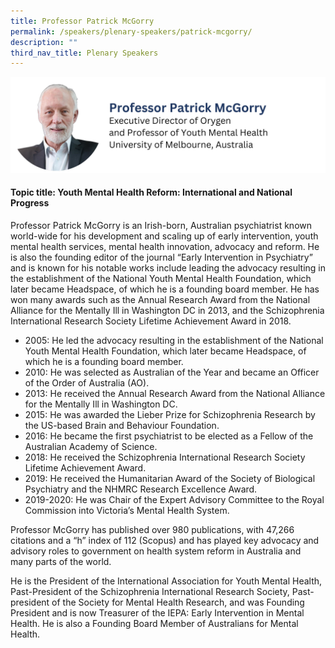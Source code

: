 ```yaml
---
title: Professor Patrick McGorry
permalink: /speakers/plenary-speakers/patrick-mcgorry/
description: ""
third_nav_title: Plenary Speakers
---
```

<div style="display: flex; flex-wrap: wrap;">
  <div style="flex-basis: 100%; max-width: 100%;">
    <img alt="track speakers 1" src="/images/SpeakersPhoto/patrickmcgorryv01.png">
  </div>
	</div>

#### Topic title: Youth Mental Health Reform: International and National Progress

Professor Patrick McGorry is an Irish-born, Australian psychiatrist known world-wide for his development and scaling up of early intervention, youth mental health services, mental health innovation, advocacy and reform. He is also the founding editor of the journal “Early Intervention in Psychiatry” and  is known for his notable works include leading the advocacy resulting in the establishment of the National Youth Mental Health Foundation, which later became Headspace, of which he is a founding board member. He has won many awards such as the Annual Research Award from the National Alliance for the Mentally Ill in Washington DC in 2013, and the Schizophrenia International Research Society Lifetime Achievement Award in 2018. 
* 2005: He led the advocacy resulting in the establishment of the National Youth Mental Health Foundation, which later became Headspace, of which he is a founding board member. 
* 2010: He was selected as Australian of the Year and became an Officer of the Order of Australia (AO). 
* 2013: He received the Annual Research Award from the National Alliance for the Mentally Ill in Washington DC.
* 2015: He was awarded the Lieber Prize for Schizophrenia Research by the US-based Brain and Behaviour Foundation.
* 2016: He became the first psychiatrist to be elected as a Fellow of the Australian Academy of Science. 
* 2018: He received the Schizophrenia International Research Society Lifetime Achievement Award.
* 2019: He received the Humanitarian Award of the Society of Biological Psychiatry and the NHMRC Research Excellence Award. 
* 2019-2020: He was Chair of the Expert Advisory Committee to the Royal Commission into Victoria’s Mental Health System.

Professor McGorry has published over 980 publications, with 47,266 citations and a “h” index of 112 (Scopus) and has played key advocacy and advisory roles to government on health system reform in Australia and many parts of the world.

He is the President of the International Association for Youth Mental Health, Past-President of the Schizophrenia International Research Society, Past-president of the Society for Mental Health Research, and was Founding President and is now Treasurer of the IEPA: Early Intervention in Mental Health. He is also a Founding Board Member of Australians for Mental Health.